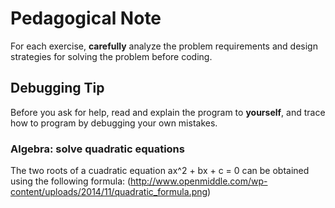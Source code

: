# Pedagogical Note
For each exercise, **carefully** analyze the problem requirements and design strategies for solving the problem before coding.
## Debugging Tip
Before you ask for help, read and explain the program to **yourself**, and trace how to program by debugging your own mistakes.
### Algebra: solve quadratic equations
The two roots of a cuadratic equation ax^2 + bx + c = 0 can be obtained using the following formula:
(http://www.openmiddle.com/wp-content/uploads/2014/11/quadratic_formula.png)

